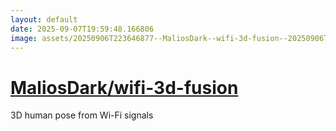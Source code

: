 ```yaml
---
layout: default
date: 2025-09-07T19:59:48.166806
image: assets/20250906T223646877--MaliosDark--wifi-3d-fusion--20250906T223750768--cropped.png
---
```


# [MaliosDark/wifi-3d-fusion](https://github.com/MaliosDark/wifi-3d-fusion)

3D human pose from Wi-Fi signals
